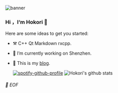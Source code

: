 ![banner](https://i.loli.net/2020/12/22/fKNOiBwT6Qut9jF.jpg)
### Hi ，I‘m Hokori 👋

<!--
**lingxd/lingxd** is a ✨ _special_ ✨ repository because its `README.md` (this file) appears on your GitHub profile.
- :hammer_and_pick: C++ Qt / Qml Markdown.
- 🔭 I’m currently working on Shenzhen
- 🌱 I’m currently learning Opencv and Qt
- 👯 I’m looking to collaborate on ...
- 🤔 I’m looking for help with ...
- 💬 Ask me about ...
- 📫 How to reach me: ...
- 😄 Pronouns: ...
- ⚡ Fun fact: ...
-->
Here are some ideas to get you started:


- :hammer_and_pick: C++ Qt Markdown rxcpp.
- 🔭 I’m currently working on Shenzhen.
- 💬 This is my [blog](https://www.cnblogs.com/hokori/).


  [![spotify-github-profile](https://spotify-github-profile.vercel.app/api/view?uid=22m88iaqfd2lqwznaklrmtf87&cover_image=true&theme=default&bar_color_cover=true)](https://github.com/kittinan/spotify-github-profile) ![Hokori's github stats](https://github-readme-stats.vercel.app/api?username=lingxd&theme=vue&show_icons=true)




###### 💾 EOF
